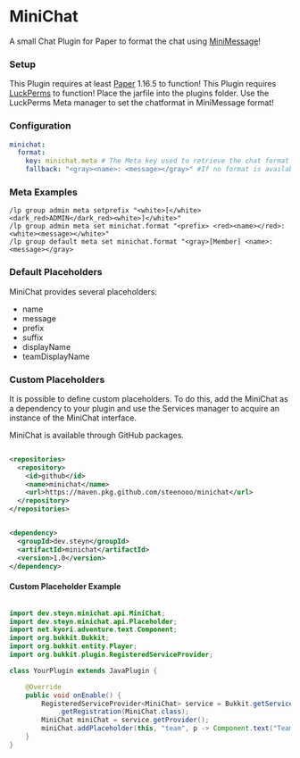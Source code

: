 # MiniChat

A small Chat Plugin for Paper to format the chat
using [MiniMessage](https://github.com/KyoriPowered/adventure-text-minimessage)!

### Setup

This Plugin requires at least [Paper](https://papermc.io/) 1.16.5 to function!
This Plugin requires [LuckPerms](https://luckperms.net/) to function!
Place the jarfile into the plugins folder. Use the LuckPerms Meta manager to set the chatformat in
MiniMessage format!

### Configuration

```yaml
minichat:
  format:
    key: minichat.meta # The Meta key used to retrieve the chat format for the user.
    fallback: "<gray><name>: <message></gray>" #If no format is available, this format will be ued.
```

### Meta Examples

```
/lp group admin meta setprefix "<white>[</white><dark_red>ADMIN</dark_red><white>]</white>"
/lp group admin meta set minichat.format "<prefix> <red><name></red>: <white><message></white>"
/lp group default meta set minichat.format "<gray>[Member] <name>: <message></gray>
```


### Default Placeholders

MiniChat provides several placeholders:

- name
- message
- prefix
- suffix
- displayName
- teamDisplayName

### Custom Placeholders

It is possible to define custom placeholders. To do this, add the MiniChat as a dependency to your
plugin and use the Services manager to acquire an instance of the MiniChat interface.

MiniChat is available through GitHub packages.

```xml

<repositories>
  <repository>
    <id>github</id>
    <name>minichat</name>
    <url>https://maven.pkg.github.com/steenooo/minichat</url>
  </repository>
</repositories>
```

```xml

<dependency>
  <groupId>dev.steyn</groupId>
  <artifactId>minichat</artifactId>
  <version>1.0</version>
</dependency>
```

#### Custom Placeholder Example

```java

import dev.steyn.minichat.api.MiniChat;
import dev.steyn.minichat.api.Placeholder;
import net.kyori.adventure.text.Component;
import org.bukkit.Bukkit;
import org.bukkit.entity.Player;
import org.bukkit.plugin.RegisteredServiceProvider;

class YourPlugin extends JavaPlugin {

    @Override
    public void onEnable() {
        RegisteredServiceProvider<MiniChat> service = Bukkit.getServicesManager()
            .getRegistration(MiniChat.class);
        MiniChat miniChat = service.getProvider();
        miniChat.addPlaceholder(this, "team", p -> Component.text("Team1"));
    }
}
```
